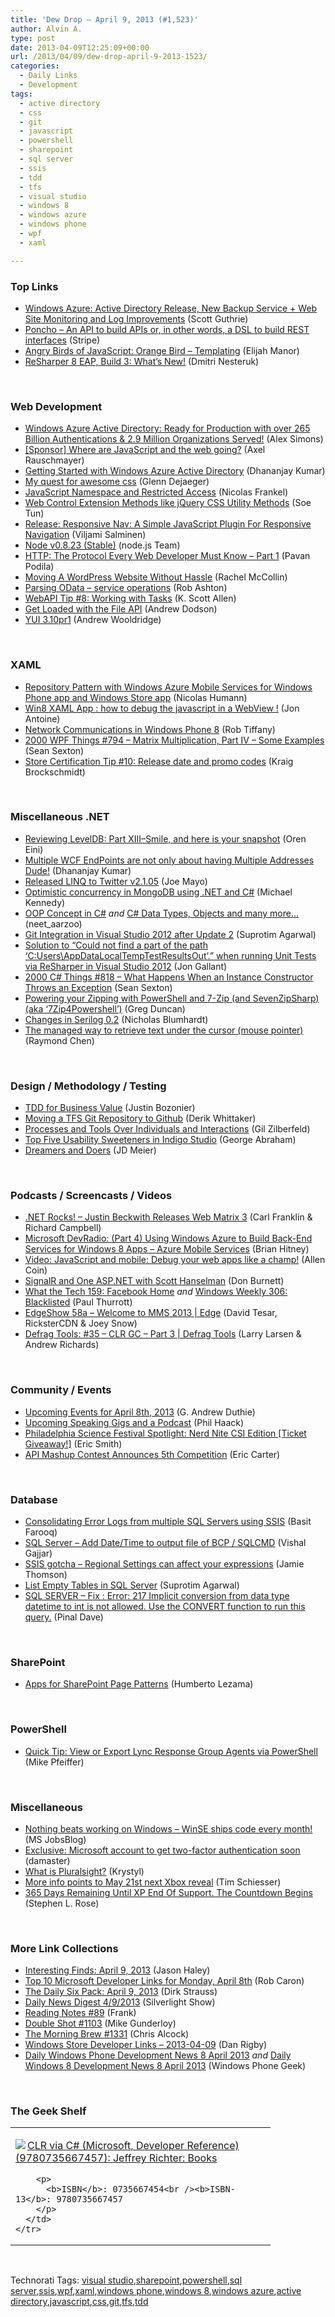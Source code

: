 ```yaml
---
title: 'Dew Drop – April 9, 2013 (#1,523)'
author: Alvin A.
type: post
date: 2013-04-09T12:25:09+00:00
url: /2013/04/09/dew-drop-april-9-2013-1523/
categories:
  - Daily Links
  - Development
tags:
  - active directory
  - css
  - git
  - javascript
  - powershell
  - sharepoint
  - sql server
  - ssis
  - tdd
  - tfs
  - visual studio
  - windows 8
  - windows azure
  - windows phone
  - wpf
  - xaml

---
```

### <a name="top"></a>Top Links

  * <a href="http://weblogs.asp.net/scottgu/archive/2013/04/08/windows-azure-active-directory-general-availability-new-backup-service-web-site-monitoring-and-diagnostic-improvements.aspx" target="_blank">Windows Azure: Active Directory Release, New Backup Service + Web Site Monitoring and Log Improvements</a> (Scott Guthrie)
  * <a href="https://github.com/stripe/poncho" target="_blank">Poncho &#8211; An API to build APIs or, in other words, a DSL to build REST interfaces</a> (Stripe)
  * <a href="http://www.elijahmanor.com/2013/04/angry-birds-of-javascript-orange-bird.html" target="_blank">Angry Birds of JavaScript: Orange Bird &#8211; Templating</a> (Elijah Manor)
  * <a href="http://blogs.jetbrains.com/dotnet/2013/04/say-hello-to-another-build-of-the-resharper-eap/" target="_blank">ReSharper 8 EAP, Build 3: What’s New!</a> (Dmitri Nesteruk)

&#160;

### <a name="web"></a>Web Development

  * <a href="http://blogs.msdn.com/b/windowsazure/archive/2013/04/08/windows-azure-active-directory-ready-for-production-with-over-265-billion-authentications-amp-2-5-million-organizations-served.aspx" target="_blank">Windows Azure Active Directory: Ready for Production with over 265 Billion Authentications & 2.9 Million Organizations Served!</a> (Alex Simons)
  * <a href="http://feedproxy.google.com/~r/2ality/~3/WBBEAd6cZDg/sponsor-where-are-javascript-and-web.html" target="_blank">[Sponsor] Where are JavaScript and the web going?</a> (Axel Rauschmayer)
  * <a href="http://debugmode.net/2013/04/09/getting-started-with-windows-azure-active-directory/" target="_blank">Getting Started with Windows Azure Active Directory</a> (Dhananjay Kumar)
  * <a href="http://feeds.dzone.com/~r/zones/css/~3/6QsPxMHtH4w/my-quest-awesome-css" target="_blank">My quest for awesome css</a> (Glenn Dejaeger)
  * <a href="http://feeds.dzone.com/~r/zones/css/~3/mkGVEH4pMfM/javascript-namespace-and" target="_blank">JavaScript Namespace and Restricted Access</a> (Nicolas Frankel)
  * <a href="http://feedproxy.google.com/~r/geekswithblogs/~3/U8e4ORH7MKk/web-control-extension-methods-like-jquery-css-utility-methods.aspx" target="_blank">Web Control Extension Methods like jQuery CSS Utility Methods</a> (Soe Tun)
  * <a href="http://coding.smashingmagazine.com/2013/04/09/javascript-plugin-for-responsive-navigation/" target="_blank">Release: Responsive Nav: A Simple JavaScript Plugin For Responsive Navigation</a> (Viljami Salminen)
  * <a href="http://blog.nodejs.org/2013/04/08/node-v0-8-23-stable/" target="_blank">Node v0.8.23 (Stable)</a> (node.js Team)
  * <a href="http://feedproxy.google.com/~r/nettuts/~3/TbGtsxdB7i4/" target="_blank">HTTP: The Protocol Every Web Developer Must Know – Part 1</a> (Pavan Podila)
  * <a href="http://www.smashingmagazine.com/2013/04/08/moving-a-wordpress-website-without-hassle/" target="_blank">Moving A WordPress Website Without Hassle</a> (Rachel McCollin)
  * <a href="http://codeofrob.com/entries/parsing-odata---service-operations.html" target="_blank">Parsing OData &#8211; service operations</a> (Rob Ashton)
  * <a href="http://odetocode.com/blogs/scott/archive/2013/04/08/webapi-tip-8-working-with-tasks.aspx" target="_blank">WebAPI Tip #8: Working with Tasks</a> (K. Scott Allen)
  * <a href="http://feedproxy.google.com/~r/SitepointFeed/~3/edjH0wTuv_A/" target="_blank">Get Loaded with the File API</a> (Andrew Dodson)
  * <a href="http://feeds.yuiblog.com/~r/YahooUserInterfaceBlog/~3/d9B_4ntY9lU/" target="_blank">YUI 3.10pr1</a> (Andrew Wooldridge)

&#160;

### <a name="silverlight"></a>XAML

  * <a href="http://blog.humann.info/post/2013/04/08/Repository-Pattern-with-Windows-Azure-Mobile-Services-for-Windows-Phone-app-and-Windows-Store-app.aspx" target="_blank">Repository Pattern with Windows Azure Mobile Services for Windows Phone app and Windows Store app</a> (Nicolas Humann)
  * <a href="http://feeds.dzone.com/~r/zones/css/~3/E3L3aGOxC3c/win8-xaml-app-how-debug" target="_blank">Win8 XAML App : how to debug the javascript in a WebView !</a> (Jon Antoine)
  * <a href="http://robtiffany.com/network-communications-in-windows-phone-8/" target="_blank">Network Communications in Windows Phone 8</a> (Rob Tiffany)
  * <a href="http://wpf.2000things.com/2013/04/09/794-matrix-multiplication-part-iv-some-examples/" target="_blank">2000 WPF Things #794 – Matrix Multiplication, Part IV – Some Examples</a> (Sean Sexton)
  * <a href="http://kraigbrockschmidt.com/blog/?p=706" target="_blank">Store Certification Tip #10: Release date and promo codes</a> (Kraig Brockschmidt)

&#160;

### <a name="dotnet"></a>Miscellaneous .NET

  * <a href="http://feedproxy.google.com/~r/AyendeRahien/~3/PwzN8ALPbbE/reviewing-leveldb-part-xiii-smile-and-here-is-your-snapshot" target="_blank">Reviewing LevelDB: Part XIII–Smile, and here is your snapshot</a> (Oren Eini)
  * <a href="http://debugmode.net/2013/04/09/multiple-wcf-endpoints-are-not-only-about-having-multiple-addresses-dude/" target="_blank">Multiple WCF EndPoints are not only about having Multiple Addresses Dude!</a> (Dhananjay Kumar)
  * <a href="http://geekswithblogs.net/WinAZ/archive/2013/04/08/released-linq-to-twitter-v2.1.05.aspx" target="_blank">Released LINQ to Twitter v2.1.05</a> (Joe Mayo)
  * <a href="http://feedproxy.google.com/~r/MichaelCKennedysWeblog/~3/LBOSuvKmYFA/" target="_blank">Optimistic concurrency in MongoDB using .NET and C#</a> (Michael Kennedy)
  * <a href="http://www.bitorbool.com/oop-concept-in-c/" target="_blank">OOP Concept in C#</a> _and_ <a href="http://www.bitorbool.com/c-data-types-objects-and-many-more/" target="_blank">C# Data Types, Objects and many more…</a> (neet_aarzoo)
  * <a href="http://feedproxy.google.com/~r/netCurryRecentArticles/~3/O1Zt7gohvmc/ShowArticle.aspx" target="_blank">Git Integration in Visual Studio 2012 after Update 2</a> (Suprotim Agarwal)
  * <a href="http://feedproxy.google.com/~r/jongallant/~3/p-XlbhhgFj8/path-unittest-resharper-vs2012.html" target="_blank">Solution to “Could not find a part of the path &#8216;C:Users\AppDataLocalTempTestResultsOut&#8217;.” when running Unit Tests via ReSharper in Visual Studio 2012</a> (Jon Gallant)
  * <a href="http://csharp.2000things.com/2013/04/09/818-what-happens-when-an-instance-constructor-throws-an-exception/" target="_blank">2000 C# Things #818 – What Happens When an Instance Constructor Throws an Exception</a> (Sean Sexton)
  * <a href="http://coolthingoftheday.blogspot.com/2013/04/powering-your-zipping-with-powershell.html" target="_blank">Powering your Zipping with PowerShell and 7-Zip (and SevenZipSharp) (aka &#8216;7Zip4Powershell&#8217;)</a> (Greg Duncan)
  * <a href="http://nblumhardt.com/2013/04/changes-in-serilog-0-2/" target="_blank">Changes in Serilog 0.2</a> (Nicholas Blumhardt)
  * <a href="http://blogs.msdn.com/b/oldnewthing/archive/2013/04/08/10409196.aspx" target="_blank">The managed way to retrieve text under the cursor (mouse pointer)</a> (Raymond Chen)

&#160;

### <a name="design"></a>Design / Methodology / Testing

  * <a href="http://feeds.dzone.com/~r/zones/agile/~3/Txd0HDTKCJs/tdd-business-value" target="_blank">TDD for Business Value</a> (Justin Bozonier)
  * <a href="http://feedproxy.google.com/~r/Devlicious/~3/z4ubaQEvmQ0/moving-a-tfs-git-repository-to-github.aspx" target="_blank">Moving a TFS Git Repository to Github</a> (Derik Whittaker)
  * <a href="http://feedproxy.google.com/~r/gilzilberfeld/~3/grbBd5mPLtg/processes-and-tools-over-individuals.html" target="_blank">Processes and Tools Over Individuals and Interactions</a> (Gil Zilberfeld)
  * <a href="http://www.infragistics.com/community/blogs/indigo-studio/archive/2013/04/08/top-five-usability-sweeteners-in-indigo-studio.aspx" target="_blank">Top Five Usability Sweeteners in Indigo Studio</a> (George Abraham)
  * <a href="http://feedproxy.google.com/~r/jmeier/~3/OLUu9b1rTfw/dreamers-and-doers.aspx" target="_blank">Dreamers and Doers</a> (JD Meier)

&#160;

### <a name="podcasts"></a>Podcasts / Screencasts / Videos

  * <a href="http://www.dotnetrocks.com/default.aspx?ShowNum=861" target="_blank">.NET Rocks! &#8211; Justin Beckwith Releases Web Matrix 3</a> (Carl Franklin & Richard Campbell)
  * <a href="http://feedproxy.google.com/~r/structuretoobig/~3/Q4KRZoMJkuQ/post.aspx" target="_blank">Microsoft DevRadio: (Part 4) Using Windows Azure to Build Back-End Services for Windows 8 Apps – Azure Mobile Services</a> (Brian Hitney)
  * <a href="http://architects.dzone.com/articles/video-javascript-and-mobile" target="_blank">Video: JavaScript and mobile: Debug your web apps like a champ!</a> (Allen Coin)
  * <a href="http://blendersuxblog.wordpress.com/2013/04/08/signalr-and-one-asp-net-with-scott-hanselman/" target="_blank">SignalR and One ASP.NET with Scott Hanselman</a> (Don Burnett)
  * <a href="http://winsupersite.com/podcasts/what-tech-159-facebook-home" target="_blank">What the Tech 159: Facebook Home</a> _and_ <a href="http://winsupersite.com/podcasts/windows-weekly-306-blacklisted" target="_blank">Windows Weekly 306: Blacklisted</a> (Paul Thurrott)
  * <a href="http://channel9.msdn.com/Shows/Edge/EdgeShow-58a-Welcome-to-MMS-2013" target="_blank">EdgeShow 58a &#8211; Welcome to MMS 2013 | Edge</a> (David Tesar, RicksterCDN & Joey Snow)
  * <a href="http://channel9.msdn.com/Shows/Defrag-Tools/Defrag-Tools-35-CLR-GC-Part-3" target="_blank">Defrag Tools: #35 &#8211; CLR GC &#8211; Part 3 | Defrag Tools</a> (Larry Larsen & Andrew Richards)

&#160;

### <a name="events"></a>Community / Events

  * <a href="http://feeds.devhammer.net/~r/devhammer/~3/UNzsqRdjWmk/upcoming-events-for-april-8th-2013" target="_blank">Upcoming Events for April 8th, 2013</a> (G. Andrew Duthie)
  * <a href="http://feeds.haacked.com/~r/haacked/~3/Qge1WONDmiw/upcoming-speaking-gigs-and-a-podcast.aspx" target="_blank">Upcoming Speaking Gigs and a Podcast</a> (Phil Haack)
  * <a href="http://www.geekadelphia.com/2013/04/08/philadelphia-science-festival-ticket-giveaway-nerd-nite-csi-edition/" target="_blank">Philadelphia Science Festival Spotlight: Nerd Nite CSI Edition [Ticket Giveaway!]</a> (Eric Smith)
  * <a href="http://feedproxy.google.com/~r/ProgrammableWeb/~3/mZmH3wLgG7o/" target="_blank">API Mashup Contest Announces 5th Competition</a> (Eric Carter)

&#160;

### <a name="sql"></a>Database

  * <a href="http://feedproxy.google.com/~r/MSSQLTips-LatestSqlServerTips/~3/mLNlnayimTY/tip.asp" target="_blank">Consolidating Error Logs from multiple SQL Servers using SSIS</a> (Basit Farooq)
  * <a href="http://www.sqlservercentral.com/blogs/sqlandme/2013/04/09/sql-server-add-datetime-to-output-file-of-bcp-sqlcmd/" target="_blank">SQL Server – Add Date/Time to output file of BCP / SQLCMD</a> (Vishal Gajjar)
  * <a href="http://feedproxy.google.com/~r/jamiet/~3/9778LzdtRuM/ssis-gotcha-regional-settings-can-affect-your-expressions.aspx" target="_blank">SSIS gotcha – Regional Settings can affect your expressions</a> (Jamie Thomson)
  * <a href="http://feedproxy.google.com/~r/sqlservercurry/blog/~3/rp2qGrq-VOU/list-empty-tables-in-sql-server.html" target="_blank">List Empty Tables in SQL Server</a> (Suprotim Agarwal)
  * <a href="http://blog.sqlauthority.com/2013/04/09/sql-server-fix-error-217-implicit-conversion-from-data-type-datetime-to-int-is-not-allowed-use-the-convert-function-to-run-this-query/" target="_blank">SQL SERVER – Fix : Error: 217 Implicit conversion from data type datetime to int is not allowed. Use the CONVERT function to run this query.</a> (Pinal Dave)

&#160;

### <a name="sp"></a>SharePoint

  * <a href="http://blogs.msdn.com/b/officeapps/archive/2013/04/09/apps-for-sharepoint-page-patterns.aspx" target="_blank">Apps for SharePoint Page Patterns</a> (Humberto Lezama)

&#160;

### <a name="ps"></a>PowerShell

  * <a href="http://feedproxy.google.com/~r/MikePfeiffer/~3/K_N4bDld0eo/" target="_blank">Quick Tip: View or Export Lync Response Group Agents via PowerShell</a> (Mike Pfeiffer)

&#160;

### <a name="misc"></a>Miscellaneous

  * <a href="http://feeds.microsoftjobsblog.com/~r/MicrosoftJobsBlog/~3/Qx80Wr0rTnk/nothing-beats-working-on-windows---winse-ships-code-every-month" target="_blank">Nothing beats working on Windows &#8211; WinSE ships code every month!</a> (MS JobsBlog)
  * <a href="http://feedproxy.google.com/~r/liveside/~3/34hd6lss7Ls/" target="_blank">Exclusive: Microsoft account to get two-factor authentication soon</a> (damaster)
  * <a href="http://blog.pluralsight.com/2013/04/08/what-is-pluralsight/" target="_blank">What is Pluralsight?</a> (Krystyl)
  * <a href="http://www.neowin.net/news/more-info-points-to-may-21st-next-xbox-reveal" target="_blank">More info points to May 21st next Xbox reveal</a> (Tim Schiesser)
  * <a href="http://blogs.windows.com/windows/b/springboard/archive/2013/04/08/365-days-remaining-until-xp-end-of-support-the-countdown-begins.aspx" target="_blank">365 Days Remaining Until XP End Of Support. The Countdown Begins</a> (Stephen L. Rose)

&#160;

### <a name="links"></a>More Link Collections

  * <a href="http://jasonhaley.com/blog/post.aspx?id=dd51daff-f859-4450-917c-9678f2ffcb21" target="_blank">Interesting Finds: April 9, 2013</a> (Jason Haley)
  * <a href="http://blogs.msdn.com/b/robcaron/archive/2013/04/08/top-10-microsoft-developer-links-for-monday-march-8th.aspx" target="_blank">Top 10 Microsoft Developer Links for Monday, April 8th</a> (Rob Caron)
  * <a href="http://feeds.feedblitz.com/~/39886043/0/dirkstrauss~The-Daily-Six-Pack-April" target="_blank">The Daily Six Pack: April 9, 2013</a> (Dirk Strauss)
  * <a href="http://feedproxy.google.com/~r/silverlightshow/~3/ebKKxo4wsAk/Daily-News-Digest-4-9-2013.aspx" target="_blank">Daily News Digest 4/9/2013</a> (Silverlight Show)
  * <a href="http://www.frankysnotes.com/2013/04/reading-notes-89.html" target="_blank">Reading Notes #89</a> (Frank)
  * <a href="http://afreshcup.com/home/2013/4/9/double-shot-1103.html" target="_blank">Double Shot #1103</a> (Mike Gunderloy)
  * <a href="http://feedproxy.google.com/~r/ReflectivePerspective/~3/-wyCjzRlozA/" target="_blank">The Morning Brew #1331</a> (Chris Alcock)
  * <a href="http://feedproxy.google.com/~r/DanRigby/~3/lvq9_1Lbi44/" target="_blank">Windows Store Developer Links – 2013-04-09</a> (Dan Rigby)
  * <a href="http://feedproxy.google.com/~r/Windowsphonegeek/~3/eraRddsQC24/daily-windows-phone-development-news-8-april-2013" target="_blank">Daily Windows Phone Development News 8 April 2013</a> _and_ <a href="http://feedproxy.google.com/~r/Windowsphonegeek/~3/MI4jq3VvCms/daily-windows-8-development-news-8-april-2013" target="_blank">Daily Windows 8 Development News 8 April 2013</a> (Windows Phone Geek)

&#160;

### <a name="shelf"></a>The Geek Shelf

<div style="padding-bottom: 0px; margin: 0px; padding-left: 0px; padding-right: 0px; display: inline; float: none; padding-top: 0px" id="scid:7dc1bd33-94bd-46fd-a20b-0131235bcd47:0de1b4c3-cdad-4de2-a9ef-04faf50601de" class="wlWriterEditableSmartContent">
  <table cellspacing="0" cellpadding="2" width="400" border="0" unselectable="on">
    <tr>
      <td valign="top" width="400">
        <p>
          <a title="CLR via C# (Microsoft, Developer Reference) (9780735667457): Jeffrey Richter: Books" href="http://www.amazon.com/exec/obidos/ASIN/0735667454/alvinashcraft-20"><img data-recalc-dims="1" decoding="async" src="https://i0.wp.com/images.amazon.com/images/P/0735667454.01.MZZZZZZZ.jpg?w=660" border="0" align="left" style="float:left" />CLR via C# (Microsoft, Developer Reference) (9780735667457): Jeffrey Richter: Books</a>
        </p>
        
        <p>
          <b>ISBN</b>: 0735667454<br /><b>ISBN-13</b>: 9780735667457
        </p>
      </td>
    </tr>
  </table>
</div>

&#160;

<div style="padding-bottom: 0px; margin: 0px; padding-left: 0px; padding-right: 0px; display: inline; float: none; padding-top: 0px" id="scid:0767317B-992E-4b12-91E0-4F059A8CECA8:c3883b6e-d328-416b-9255-8450fbd5e2f9" class="wlWriterEditableSmartContent">
  Technorati Tags: <a href="http://technorati.com/tags/visual+studio" rel="tag">visual studio</a>,<a href="http://technorati.com/tags/sharepoint" rel="tag">sharepoint</a>,<a href="http://technorati.com/tags/powershell" rel="tag">powershell</a>,<a href="http://technorati.com/tags/sql+server" rel="tag">sql server</a>,<a href="http://technorati.com/tags/ssis" rel="tag">ssis</a>,<a href="http://technorati.com/tags/wpf" rel="tag">wpf</a>,<a href="http://technorati.com/tags/xaml" rel="tag">xaml</a>,<a href="http://technorati.com/tags/windows+phone" rel="tag">windows phone</a>,<a href="http://technorati.com/tags/windows+8" rel="tag">windows 8</a>,<a href="http://technorati.com/tags/windows+azure" rel="tag">windows azure</a>,<a href="http://technorati.com/tags/active+directory" rel="tag">active directory</a>,<a href="http://technorati.com/tags/javascript" rel="tag">javascript</a>,<a href="http://technorati.com/tags/css" rel="tag">css</a>,<a href="http://technorati.com/tags/git" rel="tag">git</a>,<a href="http://technorati.com/tags/tfs" rel="tag">tfs</a>,<a href="http://technorati.com/tags/tdd" rel="tag">tdd</a>
</div>